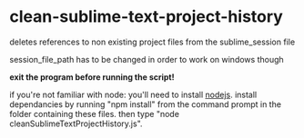 # clean-sublime-text-project-history
deletes references to non existing project files from the sublime_session file

session_file_path has to be changed in order to work on windows though

**exit the program before running the script!**

if you're not familiar with node: you'll need to install [nodejs](https://nodejs.org/). install dependancies by running "npm install" from the command prompt in the folder containing these files. then type "node cleanSublimeTextProjectHistory.js".